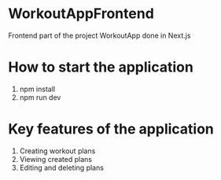 # WorkoutAppFrontend
Frontend part of the project WorkoutApp done in Next.js

# How to start the application

1. npm install
2. npm run dev

# Key features of the application
1. Creating workout plans
2. Viewing created plans
3. Editing and deleting plans
